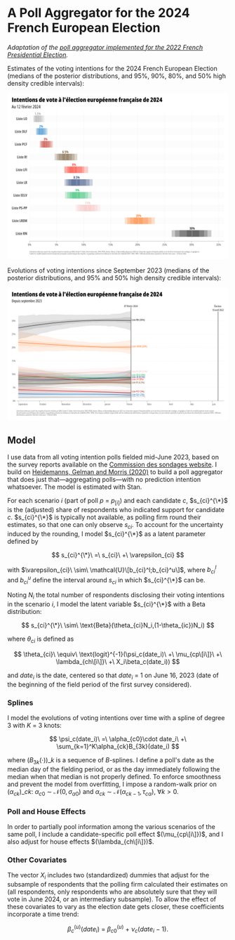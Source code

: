 # A Poll Aggregator for the 2024 French European Election

_Adaptation of the [poll aggregator implemented for the 2022 French Presidential Election](https://github.com/flavienganter/polls-2022-election)._

Estimates of the voting intentions for the 2024 French European Election (medians of the posterior distributions, and 95%, 90%, 80%, and 50% high density credible intervals):

![](https://github.com/flavienganter/polls-2024-election/blob/main/PollsFrance2024_latest.png?raw=true)

Evolutions of voting intentions since September 2023 (medians of the posterior distributions, and 95% and 50% high density credible intervals):

![](https://github.com/flavienganter/polls-2024-election/blob/main/PollsFrance2024_evolution.png?raw=true)

## Model

I use data from all voting intention polls fielded mid-June 2023, based on the survey reports available on the [Commission des sondages website](https://www.commission-des-sondages.fr/notices/). I build on [Heidemanns, Gelman and Morris (2020)](https://hdsr.mitpress.mit.edu/pub/nw1dzd02/release/1) to build a poll aggregator that does just that—aggregating polls—with no prediction intention whatsoever. The model is estimated with Stan.

For each scenario $i$ (part of poll $p\ =\ p_{[i]}$) and each candidate $c$, $s_{ci}^{\*}$ is the (adjusted) share of respondents who indicated support for candidate $c$. $s_{ci}^{\*}$ is typically not available, as polling firm round their estimates, so that one can only observe $s_{ci}$. To account for the uncertainty induced by the rounding, I model $s_{ci}^{\*}$ as a latent parameter defined by

$$ s_{ci}^{\*}\ =\ s_{ci}\ +\ \varepsilon_{ci} $$

with $\varepsilon_{ci}\ \sim\ \mathcal{U}\[b_{ci}^l;b_{ci}^u\]$, where $b_{ci}^l$ and $b_{ci}^u$ define the interval around $s_{ci}$ in which $s_{ci}^{\*}$ can be.

Noting $N_i$ the total number of respondents disclosing their voting intentions in the scenario $i$, I model the latent variable $s_{ci}^{\*}$ with a Beta distribution:

$$ s_{ci}^{\*}\ \sim\ \text{Beta}(\theta_{ci}N_i,(1-\theta_{ic})N_i) $$

where $\theta_{ci}$ is defined as

$$ \theta_{ci}\ \equiv\ \text{logit}^{-1}(\psi_c(date_i)\ +\ \mu_{cp\[i\]}\ +\ \lambda_{ch\[i\]}\  +\ X_i\beta_c(date_i)) $$

and $date_i$ is the date, centered so that $date_i\ =\ 1$ on June 16, 2023 (date of the beginning of the field period of the first survey considered).

### Splines

I model the evolutions of voting intentions over time with a spline of degree 3 with $K\ =\ 3$ knots:

$$ \psi_c(date_i)\ =\ \alpha_{c0}\cdot date_i\ +\ \sum_{k=1}^K\alpha_{ck}B_{3k}(date_i) $$

where $(B_{3k}(\cdot))\_k$ is a sequence of $B$-splines. I define a poll's date as the median day of the fielding period, or as the day immediately following the median when that median is not properly defined. To enforce smoothness and prevent the model from overfitting, I impose a random-walk prior on $(\alpha_{ck})\_{ck}$: $\alpha_{c0}\ \sim\ \mathcal{N}(0,\sigma_{\alpha 0})$ and $\alpha_{ck}\ \sim\ \mathcal{N}(\alpha_{ck-1},\tau_{c\alpha})$, $\forall k>0$.

### Poll and House Effects

In order to partially pool information among the various scenarios of the same poll, I include a candidate-specific poll effect $(\mu_{cp\[i\]})$, and I also adjust for house effects $(\lambda_{ch\[i\]})$.

### Other Covariates

The vector $X_i$ includes two (standardized) dummies that adjust for the subsample of respondents that the polling firm calculated their estimates on (all respondents, only respondents who are absolutely sure that they will vote in June 2024, or an intermediary subsample). To allow the effect of these covariates to vary as the election date gets closer, these coefficients incorporate a time trend:

$$ \beta_c^{(u)}(date_i)\ =\ \beta_{c0}^{(u)}\ +\ \nu_c(date_i\ -\ 1). $$
